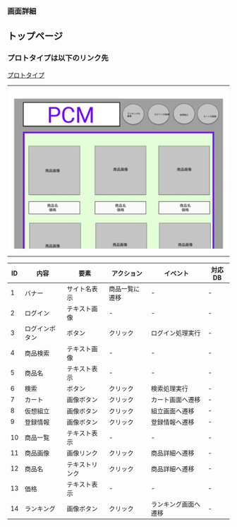 ### 画面詳細
## トップページ
### プロトタイプは以下のリンク先
[プロトタイプ](https://www.figma.com/file/0vRBRSAXa1cN6c6JlbLsOO/Untitled?node-id=0%3A1)
*****

<img src="../md/img/myp.png" width="500">

*****

|ID|内容|要素|アクション|イベント|対応DB|
|--|---|-----|----------|-------|------|
|1|バナー|サイト名表示|商品一覧に遷移|-|-|
|2|ログイン|テキスト画像|-|-|-|
|3|ログインボタン|ボタン|クリック|ログイン処理実行|-|
|4|商品検索|テキスト画像|-|-|-|
|5|商品名|テキスト表示|-|-|-|
|6|検索|ボタン|クリック|検索処理実行|-|
|7|カート|画像ボタン|クリック|カート画面へ遷移|-|
|8|仮想組立|画像ボタン|クリック|組立画面へ遷移|-|
|9|登録情報|画像ボタン|クリック|登録情報へ遷移|-|
|10|商品一覧|テキスト表示|-|-|-|
|11|商品画像|画像リンク|クリック|商品詳細へ遷移|-|
|12|商品名|テキストリンク|クリック|商品詳細へ遷移|-|
|13|価格|テキスト表示|-|-|-|
|14|ランキング|画像ボタン|クリック|ランキング画面へ遷移|-|
